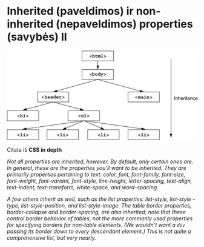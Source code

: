# Inherited (paveldimos) ir non-inherited (nepaveldimos) properties (savybės) II

![Hierarchy](./image/inheritence.jpeg)

Citata iš **CSS in depth**

<cite>
Not all properties are inherited, however. By default, only certain ones are. In general, these are the properties you’ll want to be inherited. They are primarily properties pertaining to text: color, font, font-family, font-size, font-weight, font-variant, font-style, line-height, letter-spacing, text-align, text-indent, text-transform, white-space, and word-spacing.

A few others inherit as well, such as the list properties: list-style, list-style -type, list-style-position, and list-style-image. The table border properties, border-collapse and border-spacing, are also inherited; note that these control border behavior of tables, not the more commonly used properties for specifying borders for non-table elements. (We wouldn’t want a `div` passing its border down to every descendant element.) This is not quite a comprehensive list, but very nearly.
</cite>
